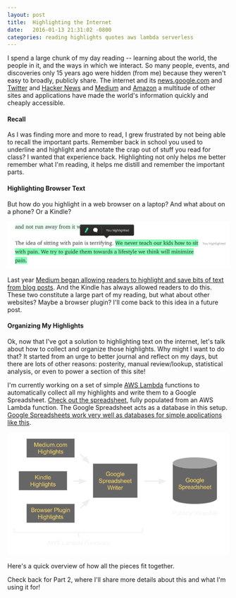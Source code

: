 ```yaml
---
layout: post
title:  Highlighting the Internet
date:   2016-01-13 21:31:02 -0800
categories: reading highlights quotes aws lambda serverless
---
```

I spend a large chunk of my day reading -- learning about the world, the people in it, and the ways in which we interact.  So many people, events, and discoveries only 15 years ago were hidden (from me) because they weren't easy to broadly, publicly share.  The internet and its [news.google.com][news] and [Twitter][twitter] and [Hacker News][hackernews] and [Medium][medium] and [Amazon][amazon] a multitude of other sites and applications have made the world's information quickly and cheaply accessible.

#### Recall
As I was finding more and more to read, I grew frustrated by not being able to recall the important parts.  Remember back in school you used to underline and highlight and annotate the crap out of stuff you read for class?  I wanted that experience back.  Highlighting not only helps me better remember what I'm reading, it helps me distill and remember the important parts.

#### Highlighting Browser Text
But how do you highlight in a web browser on a laptop?  And what about on a phone?  Or a Kindle?

![Medium Highlight](/img/medium-highlight.png)

Last year [Medium began allowing readers to highlight and save bits of text from blog posts][medium-highlights].  And the Kindle has always allowed readers to do this.  These two constitute a large part of my reading, but what about other websites?  Maybe a browser plugin?  I'll come back to this idea in a future post.

#### Organizing My Highlights
Ok, now that I've got a solution to highlighting text on the internet, let's talk about how to collect and organize those highlights.  Why might I want to do that?  It started from an urge to better journal and reflect on my days, but there are lots of other reasons: posterity, manual review/lookup, statistical analysis, or even to power a section of this site!

I'm currently working on a set of simple [AWS Lambda][aws-lambda] functions to automatically collect all my highlights and write them to a Google Spreadsheet.  [Check out the spreadsheet][highlights-spreadsheet], fully populated from an AWS Lambda function.  The Google Spreadsheet acts as a database in this setup.  [Google Spreadsheets work very well as databases for simple applications like this][sheetsee-basics].

![Reading Highlights Architecture](/img/highlights-architecture.png)

Here's a quick overview of how all the pieces fit together.

Check back for Part 2, where I'll share more details about this and what I'm using it for!


[news]: https://news.google.com
[twitter]: https://twitter.com
[hackernews]: https://news.ycombinator.com
[medium]: https://medium.com
[amazon]: http://www.amazon.com/Kindle-eBooks
[medium-highlights]: https://medium.com/the-story/is-it-ok-to-highlight-your-own-stuff-fd3768dace9a#.djpp8o5z3
[aws-lambda]: https://aws.amazon.com/lambda/
[highlights-spreadsheet]: https://docs.google.com/spreadsheets/d/1VCkPCinhG-HiZJuvWPYq1wMIEpdHOdbCRF2lTDsOMBc
[sheetsee-basics]: http://jlord.us/sheetsee.js/docs/basics.html

